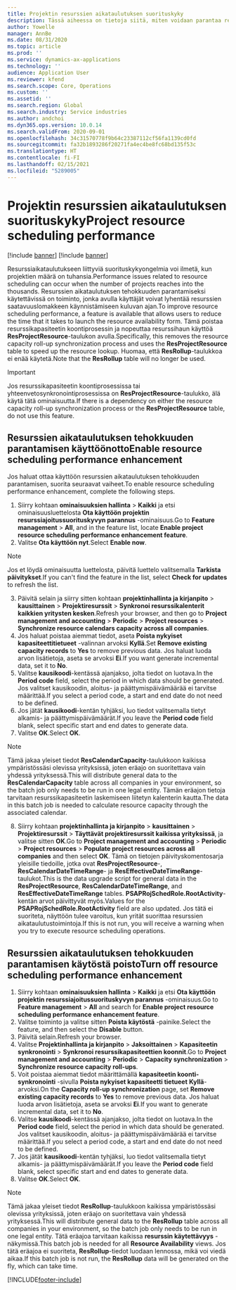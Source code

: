 ```yaml
---
title: Projektin resurssien aikataulutuksen suorituskyky
description: Tässä aiheessa on tietoja siitä, miten voidaan parantaa resurssien aikatauluttamisen tehokkuutta useissa projekteissa.
author: Yowelle
manager: AnnBe
ms.date: 08/31/2020
ms.topic: article
ms.prod: ''
ms.service: dynamics-ax-applications
ms.technology: ''
audience: Application User
ms.reviewer: kfend
ms.search.scope: Core, Operations
ms.custom: ''
ms.assetid: ''
ms.search.region: Global
ms.search.industry: Service industries
ms.author: andchoi
ms.dyn365.ops.version: 10.0.14
ms.search.validFrom: 2020-09-01
ms.openlocfilehash: 34c31570778f9b64c23387112cf56fa1139cd0fd
ms.sourcegitcommit: fa32b1893286f20271fa4ec4be8fc68bd135f53c
ms.translationtype: HT
ms.contentlocale: fi-FI
ms.lasthandoff: 02/15/2021
ms.locfileid: "5289005"
---
```

# <a name="project-resource-scheduling-performance"></a><span data-ttu-id="2abe5-103">Projektin resurssien aikataulutuksen suorituskyky</span><span class="sxs-lookup"><span data-stu-id="2abe5-103">Project resource scheduling performance</span></span>

[!include [banner](../includes/banner.md)]
[!include [banner](../includes/preview-banner.md)]


<span data-ttu-id="2abe5-104">Resurssiaikataulutukseen liittyviä suorituskykyongelmia voi ilmetä, kun projektien määrä on tuhansia.</span><span class="sxs-lookup"><span data-stu-id="2abe5-104">Performance issues related to resource scheduling can occur when the number of projects reaches into the thousands.</span></span> <span data-ttu-id="2abe5-105">Resurssien aikataulutuksen tehokkuuden parantamiseksi käytettävissä on toiminto, jonka avulla käyttäjät voivat lyhentää resurssien saatavuuslomakkeen käynnistämiseen kuluvan ajan.</span><span class="sxs-lookup"><span data-stu-id="2abe5-105">To improve resource scheduling performance, a feature is available that allows users to reduce the time that it takes to launch the resource availability form.</span></span> <span data-ttu-id="2abe5-106">Tämä poistaa resurssikapasiteetin koontiprosessin ja nopeuttaa resurssihaun käyttöä **ResProjectResource**-taulukon avulla.</span><span class="sxs-lookup"><span data-stu-id="2abe5-106">Specifically, this removes the resource capacity roll-up synchronization process and uses the **ResProjectResource** table to speed up the resource lookup.</span></span> <span data-ttu-id="2abe5-107">Huomaa, että **ResRollup**-taulukkoa ei enää käytetä.</span><span class="sxs-lookup"><span data-stu-id="2abe5-107">Note that the **ResRollup** table will no longer be used.</span></span>

> [!IMPORTANT]
> <span data-ttu-id="2abe5-108">Jos resurssikapasiteetin koontiprosessissa tai yhteenvetosynkronointiprosessissa on **ResProjectResource**-taulukko, älä käytä tätä ominaisuutta.</span><span class="sxs-lookup"><span data-stu-id="2abe5-108">If there is a dependency on either the resource capacity roll-up synchronization process or the **ResProjectResource** table, do not use this feature.</span></span>

## <a name="enable-resource-scheduling-performance-enhancement"></a><span data-ttu-id="2abe5-109">Resurssien aikataulutuksen tehokkuuden parantamisen käyttöönotto</span><span class="sxs-lookup"><span data-stu-id="2abe5-109">Enable resource scheduling performance enhancement</span></span>
<span data-ttu-id="2abe5-110">Jos haluat ottaa käyttöön resurssien aikataulutuksen tehokkuuden parantamisen, suorita seuraavat vaiheet.</span><span class="sxs-lookup"><span data-stu-id="2abe5-110">To enable resource scheduling performance enhancement, complete the following steps.</span></span>

1. <span data-ttu-id="2abe5-111">Siirry kohtaan **ominaisuuksien hallinta** > **Kaikki** ja etsi ominaisuusluettelosta **Ota käyttöön projektin resurssiajoitussuorituskyvyn parannus** -ominaisuus.</span><span class="sxs-lookup"><span data-stu-id="2abe5-111">Go to **Feature management** > **All**, and in the feature list, locate **Enable project resource scheduling performance enhancement feature**.</span></span>
2. <span data-ttu-id="2abe5-112">Valitse **Ota käyttöön nyt**.</span><span class="sxs-lookup"><span data-stu-id="2abe5-112">Select **Enable now**.</span></span>

> [!NOTE]
> <span data-ttu-id="2abe5-113">Jos et löydä ominaisuutta luettelosta, päivitä luettelo valitsemalla **Tarkista päivitykset**.</span><span class="sxs-lookup"><span data-stu-id="2abe5-113">If you can't find the feature in the list, select **Check for updates** to refresh the list.</span></span>

3. <span data-ttu-id="2abe5-114">Päivitä selain ja siirry sitten kohtaan **projektinhallinta ja kirjanpito** > **kausittainen** > **Projektiresurssit** > **Synkronoi resurssikalenterit kaikkien yritysten kesken**.</span><span class="sxs-lookup"><span data-stu-id="2abe5-114">Refresh your browser, and then go to **Project management and accounting** > **Periodic** > **Project resources** > **Synchronize resource calendars capacity across all companies**.</span></span>
4. <span data-ttu-id="2abe5-115">Jos haluat poistaa aiemmat tiedot, aseta **Poista nykyiset kapasiteettitietueet** -valinnan arvoksi **Kyllä**.</span><span class="sxs-lookup"><span data-stu-id="2abe5-115">Set **Remove existing capacity records** to **Yes** to remove previous data.</span></span> <span data-ttu-id="2abe5-116">Jos haluat luoda arvon lisätietoja, aseta se arvoksi **Ei**.</span><span class="sxs-lookup"><span data-stu-id="2abe5-116">If you want generate incremental data, set it to **No**.</span></span>
5. <span data-ttu-id="2abe5-117">Valitse **kausikoodi**-kentässä ajanjakso, jolta tiedot on luotava.</span><span class="sxs-lookup"><span data-stu-id="2abe5-117">In the **Period code** field, select the period in which data should be generated.</span></span> <span data-ttu-id="2abe5-118">Jos valitset kausikoodin, aloitus- ja päättymispäivämäärää ei tarvitse määrittää.</span><span class="sxs-lookup"><span data-stu-id="2abe5-118">If you select a period code, a start and end date do not need to be defined.</span></span>
6. <span data-ttu-id="2abe5-119">Jos jätät **kausikoodi**-kentän tyhjäksi, luo tiedot valitsemalla tietyt alkamis- ja päättymispäivämäärät.</span><span class="sxs-lookup"><span data-stu-id="2abe5-119">If you leave the **Period code** field blank, select specific start and end dates to generate data.</span></span>
7. <span data-ttu-id="2abe5-120">Valitse **OK**.</span><span class="sxs-lookup"><span data-stu-id="2abe5-120">Select **OK**.</span></span>

 > [!NOTE]
 > <span data-ttu-id="2abe5-121">Tämä jakaa yleiset tiedot **ResCalendarCapacity**-taulukkoon kaikissa ympäristössäsi olevissa yrityksissä, joten eräajo on suoritettava vain yhdessä yrityksessä.</span><span class="sxs-lookup"><span data-stu-id="2abe5-121">This will distribute general data to the **ResCalendarCapacity** table across all companies in your environment, so the batch job only needs to be run in one legal entity.</span></span> <span data-ttu-id="2abe5-122">Tämän eräajon tietoja tarvitaan resurssikapasiteetin laskemiseen liitetyn kalenterin kautta.</span><span class="sxs-lookup"><span data-stu-id="2abe5-122">The data in this batch job is needed to calculate resource capacity through the associated calendar.</span></span>

8. <span data-ttu-id="2abe5-123">Siirry kohtaan **projektinhallinta ja kirjanpito** > **kausittainen** > **Projektiresurssit** > **Täyttävät projektiresurssit kaikissa yrityksissä**, ja valitse sitten **OK**.</span><span class="sxs-lookup"><span data-stu-id="2abe5-123">Go to **Project management and accounting** > **Periodic** > **Project resources** > **Populate project resources across all companies** and then select **OK**.</span></span> <span data-ttu-id="2abe5-124">Tämä on tietojen päivityskomentosarja yleisille tiedoille, jotka ovat **ResProjectResource**-, **ResCalendarDateTimeRange**- ja **ResEffectiveDateTimeRange**-taulukot.</span><span class="sxs-lookup"><span data-stu-id="2abe5-124">This is the data upgrade script for general data in the **ResProjectResource**, **ResCalendarDateTimeRange**, and **ResEffectiveDateTimeRange** tables.</span></span> <span data-ttu-id="2abe5-125">**PSAPRojSchedRole.RootActivity**-kentän arvot päivittyvät myös.</span><span class="sxs-lookup"><span data-stu-id="2abe5-125">Values for the **PSAPRojSchedRole.RootActivity** field are also updated.</span></span> <span data-ttu-id="2abe5-126">Jos tätä ei suoriteta, näyttöön tulee varoitus, kun yrität suorittaa resurssien aikataulutustoimintoja.</span><span class="sxs-lookup"><span data-stu-id="2abe5-126">If this is not run, you will receive a warning when you try to execute resource scheduling operations.</span></span>
 
## <a name="turn-off-resource-scheduling-performance-enhancement"></a><span data-ttu-id="2abe5-127">Resurssien aikataulutuksen tehokkuuden parantamisen käytöstä poisto</span><span class="sxs-lookup"><span data-stu-id="2abe5-127">Turn off resource scheduling performance enhancement</span></span>

1. <span data-ttu-id="2abe5-128">Siirry kohtaan **ominaisuuksien hallinta** > **Kaikki** ja etsi **Ota käyttöön projektin resurssiajoitussuorituskyvyn parannus** -ominaisuus.</span><span class="sxs-lookup"><span data-stu-id="2abe5-128">Go to **Feature management** > **All**  and search for **Enable project resource scheduling performance enhancement feature**.</span></span>
2. <span data-ttu-id="2abe5-129">Valitse toiminto ja valitse sitten **Poista käytöstä** -painike.</span><span class="sxs-lookup"><span data-stu-id="2abe5-129">Select the feature, and then select the **Disable** button.</span></span>
3. <span data-ttu-id="2abe5-130">Päivitä selain.</span><span class="sxs-lookup"><span data-stu-id="2abe5-130">Refresh your browser.</span></span>
4. <span data-ttu-id="2abe5-131">Valitse **Projektinhallinta ja kirjanpito** > **Jaksoittainen** > **Kapasiteetin synkronointi** > **Synkronoi resurssikapasiteettien koonnit**.</span><span class="sxs-lookup"><span data-stu-id="2abe5-131">Go to **Project management and accounting** > **Periodic** > **Capacity synchronization** > **Synchronize resource capacity roll-ups**.</span></span>
5. <span data-ttu-id="2abe5-132">Voit poistaa aiemmat tiedot määrittämällä **kapasiteetin koonti-synkronointi** -sivulla **Poista nykyiset kapasiteetti tietueet** **Kyllä**-arvoksi.</span><span class="sxs-lookup"><span data-stu-id="2abe5-132">On the **Capacity roll-up synchronization** page, set **Remove existing capacity records** to **Yes** to remove previous data.</span></span> <span data-ttu-id="2abe5-133">Jos haluat luoda arvon lisätietoja, aseta se arvoksi **Ei**.</span><span class="sxs-lookup"><span data-stu-id="2abe5-133">If you want to generate incremental data, set it to **No**.</span></span>
6. <span data-ttu-id="2abe5-134">Valitse **kausikoodi**-kentässä ajanjakso, jolta tiedot on luotava.</span><span class="sxs-lookup"><span data-stu-id="2abe5-134">In the **Period code** field, select the period in which data should be generated.</span></span> <span data-ttu-id="2abe5-135">Jos valitset kausikoodin, aloitus- ja päättymispäivämäärää ei tarvitse määrittää.</span><span class="sxs-lookup"><span data-stu-id="2abe5-135">If you select a period code, a start and end date do not need to be defined.</span></span>
7. <span data-ttu-id="2abe5-136">Jos jätät **kausikoodi**-kentän tyhjäksi, luo tiedot valitsemalla tietyt alkamis- ja päättymispäivämäärät.</span><span class="sxs-lookup"><span data-stu-id="2abe5-136">If you leave the **Period code** field blank, select specific start and end dates to generate data.</span></span>
8. <span data-ttu-id="2abe5-137">Valitse **OK**.</span><span class="sxs-lookup"><span data-stu-id="2abe5-137">Select **OK**.</span></span>

> [!NOTE]
> <span data-ttu-id="2abe5-138">Tämä jakaa yleiset tiedot **ResRollup**-taulukkoon kaikissa ympäristössäsi olevissa yrityksissä, joten eräajo on suoritettava vain yhdessä yrityksessä.</span><span class="sxs-lookup"><span data-stu-id="2abe5-138">This will distribute general data to the **ResRollup** table across all companies in your environment, so the batch job only needs to be run in one legal entity.</span></span> <span data-ttu-id="2abe5-139">Tätä eräajoa tarvitaan kaikissa **resurssin käytettävyys** -näkymissä.</span><span class="sxs-lookup"><span data-stu-id="2abe5-139">This batch job is needed for all **Resource Availability** views.</span></span> <span data-ttu-id="2abe5-140">Jos tätä eräajoa ei suoriteta, **ResRollup**-tiedot luodaan lennossa, mikä voi viedä aikaa.</span><span class="sxs-lookup"><span data-stu-id="2abe5-140">If this batch job is not run, the **ResRollup** data will be generated on the fly, which can take time.</span></span>


[!INCLUDE[footer-include](../includes/footer-banner.md)]